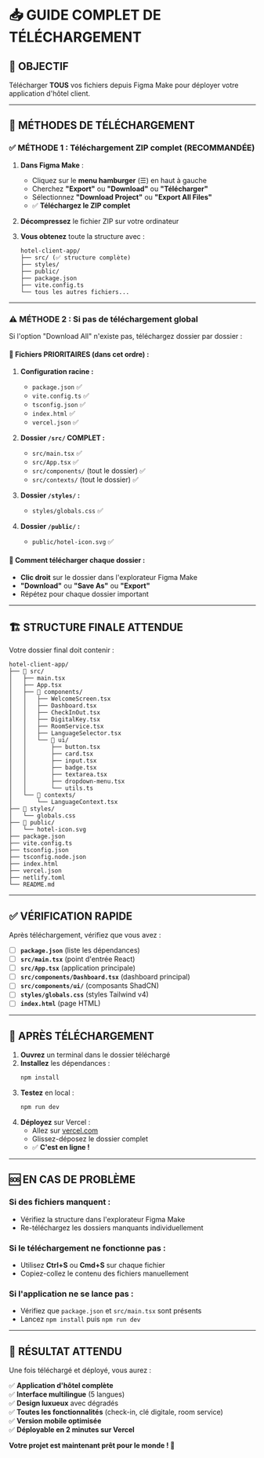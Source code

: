 # 📥 GUIDE COMPLET DE TÉLÉCHARGEMENT

## 🎯 **OBJECTIF**
Télécharger **TOUS** vos fichiers depuis Figma Make pour déployer votre application d'hôtel client.

---

## 🔄 **MÉTHODES DE TÉLÉCHARGEMENT**

### **✅ MÉTHODE 1 : Téléchargement ZIP complet (RECOMMANDÉE)**

1. **Dans Figma Make** :
   - Cliquez sur le **menu hamburger** (☰) en haut à gauche
   - Cherchez **"Export"** ou **"Download"** ou **"Télécharger"**
   - Sélectionnez **"Download Project"** ou **"Export All Files"**
   - ✅ **Téléchargez le ZIP complet**

2. **Décompressez** le fichier ZIP sur votre ordinateur

3. **Vous obtenez** toute la structure avec :
   ```
   hotel-client-app/
   ├── src/ (✅ structure complète)
   ├── styles/
   ├── public/
   ├── package.json
   ├── vite.config.ts
   └── tous les autres fichiers...
   ```

---

### **⚠️ MÉTHODE 2 : Si pas de téléchargement global**

Si l'option "Download All" n'existe pas, téléchargez dossier par dossier :

#### **📁 Fichiers PRIORITAIRES (dans cet ordre) :**

1. **Configuration racine :**
   - `package.json` ✅
   - `vite.config.ts` ✅
   - `tsconfig.json` ✅
   - `index.html` ✅
   - `vercel.json` ✅

2. **Dossier `/src/` COMPLET :**
   - `src/main.tsx` ✅
   - `src/App.tsx` ✅
   - `src/components/` (tout le dossier) ✅
   - `src/contexts/` (tout le dossier) ✅

3. **Dossier `/styles/` :**
   - `styles/globals.css` ✅

4. **Dossier `/public/` :**
   - `public/hotel-icon.svg` ✅

#### **📂 Comment télécharger chaque dossier :**
- **Clic droit** sur le dossier dans l'explorateur Figma Make
- **"Download"** ou **"Save As"** ou **"Export"**
- Répétez pour chaque dossier important

---

## 🏗️ **STRUCTURE FINALE ATTENDUE**

Votre dossier final doit contenir :

```
hotel-client-app/
├── 📁 src/
│   ├── main.tsx
│   ├── App.tsx
│   ├── 📁 components/
│   │   ├── WelcomeScreen.tsx
│   │   ├── Dashboard.tsx
│   │   ├── CheckInOut.tsx
│   │   ├── DigitalKey.tsx
│   │   ├── RoomService.tsx
│   │   ├── LanguageSelector.tsx
│   │   └── 📁 ui/
│   │       ├── button.tsx
│   │       ├── card.tsx
│   │       ├── input.tsx
│   │       ├── badge.tsx
│   │       ├── textarea.tsx
│   │       ├── dropdown-menu.tsx
│   │       └── utils.ts
│   └── 📁 contexts/
│       └── LanguageContext.tsx
├── 📁 styles/
│   └── globals.css
├── 📁 public/
│   └── hotel-icon.svg
├── package.json
├── vite.config.ts
├── tsconfig.json
├── tsconfig.node.json
├── index.html
├── vercel.json
├── netlify.toml
└── README.md
```

---

## ✅ **VÉRIFICATION RAPIDE**

Après téléchargement, vérifiez que vous avez :

- [ ] **`package.json`** (liste les dépendances)
- [ ] **`src/main.tsx`** (point d'entrée React)
- [ ] **`src/App.tsx`** (application principale)
- [ ] **`src/components/Dashboard.tsx`** (dashboard principal)
- [ ] **`src/components/ui/`** (composants ShadCN)
- [ ] **`styles/globals.css`** (styles Tailwind v4)
- [ ] **`index.html`** (page HTML)

---

## 🚀 **APRÈS TÉLÉCHARGEMENT**

1. **Ouvrez** un terminal dans le dossier téléchargé
2. **Installez** les dépendances :
   ```bash
   npm install
   ```
3. **Testez** en local :
   ```bash
   npm run dev
   ```
4. **Déployez** sur Vercel :
   - Allez sur [vercel.com](https://vercel.com)
   - Glissez-déposez le dossier complet
   - ✅ **C'est en ligne !**

---

## 🆘 **EN CAS DE PROBLÈME**

### **Si des fichiers manquent :**
- Vérifiez la structure dans l'explorateur Figma Make
- Re-téléchargez les dossiers manquants individuellement

### **Si le téléchargement ne fonctionne pas :**
- Utilisez **Ctrl+S** ou **Cmd+S** sur chaque fichier
- Copiez-collez le contenu des fichiers manuellement

### **Si l'application ne se lance pas :**
- Vérifiez que `package.json` et `src/main.tsx` sont présents
- Lancez `npm install` puis `npm run dev`

---

## 🎯 **RÉSULTAT ATTENDU**

Une fois téléchargé et déployé, vous aurez :

✅ **Application d'hôtel complète**  
✅ **Interface multilingue** (5 langues)  
✅ **Design luxueux** avec dégradés  
✅ **Toutes les fonctionnalités** (check-in, clé digitale, room service)  
✅ **Version mobile optimisée**  
✅ **Déployable en 2 minutes sur Vercel**  

**Votre projet est maintenant prêt pour le monde ! 🌟**